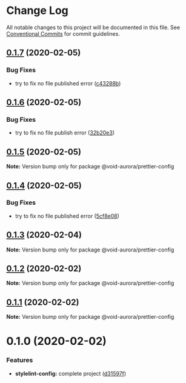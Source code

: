# Change Log

All notable changes to this project will be documented in this file.
See [Conventional Commits](https://conventionalcommits.org) for commit guidelines.

## [0.1.7](https://github.com/void-aurora/toolkit/compare/@void-aurora/prettier-config@0.1.6...@void-aurora/prettier-config@0.1.7) (2020-02-05)

### Bug Fixes

- try to fix no file published error ([c43288b](https://github.com/void-aurora/toolkit/commit/c43288baa254be34b75640e0f65653c538b95e97))

## [0.1.6](https://github.com/void-aurora/toolkit/compare/@void-aurora/prettier-config@0.1.5...@void-aurora/prettier-config@0.1.6) (2020-02-05)

### Bug Fixes

- try to fix no file publish error ([32b20e3](https://github.com/void-aurora/toolkit/commit/32b20e39d8c80d961931424c061f2d49527d9259))

## [0.1.5](https://github.com/void-aurora/toolkit/compare/@void-aurora/prettier-config@0.1.4...@void-aurora/prettier-config@0.1.5) (2020-02-05)

**Note:** Version bump only for package @void-aurora/prettier-config

## [0.1.4](https://github.com/void-aurora/toolkit/compare/@void-aurora/prettier-config@0.1.3...@void-aurora/prettier-config@0.1.4) (2020-02-05)

### Bug Fixes

- try to fix no file published error ([5cf8e08](https://github.com/void-aurora/toolkit/commit/5cf8e08286ccb149578dcf9833400cae61a9c535))

## [0.1.3](https://github.com/void-aurora/toolkit/compare/@void-aurora/prettier-config@0.1.2...@void-aurora/prettier-config@0.1.3) (2020-02-04)

**Note:** Version bump only for package @void-aurora/prettier-config

## [0.1.2](https://github.com/void-aurora/toolkit/compare/@void-aurora/prettier-config@0.1.1...@void-aurora/prettier-config@0.1.2) (2020-02-02)

**Note:** Version bump only for package @void-aurora/prettier-config

## [0.1.1](https://github.com/void-aurora/toolkit/compare/@void-aurora/prettier-config@0.1.0...@void-aurora/prettier-config@0.1.1) (2020-02-02)

**Note:** Version bump only for package @void-aurora/prettier-config

# 0.1.0 (2020-02-02)

### Features

- **stylelint-config:** complete project ([d31597f](https://github.com/void-aurora/toolkit/commit/d31597f8d7fd07c52dfd81b7809ee155bfdf1499))
